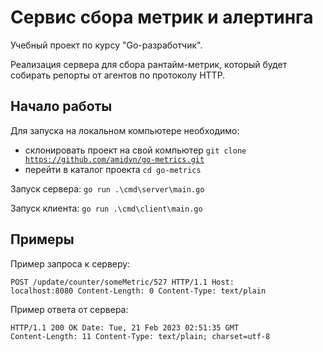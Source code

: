 # Сервис сбора метрик и алертинга

Учебный проект по курсу "Go-разработчик".

Реализация сервера для сбора рантайм-метрик, который будет собирать репорты от агентов по протоколу HTTP.

## Начало работы

Для запуска на локальном компьютере необходимо:
* склонировать проект на свой компьютер <code>git clone https://github.com/amidvn/go-metrics.git</code>
* перейти в каталог проекта <code>cd go-metrics</code>

Запуск сервера: <code>go run .\cmd\server\main.go</code>

Запуск клиента: <code>go run .\cmd\client\main.go</code>

## Примеры

Пример запроса к серверу:

<code>POST /update/counter/someMetric/527 HTTP/1.1
Host: localhost:8080
Content-Length: 0
Content-Type: text/plain </code>

Пример ответа от сервера:

<code>HTTP/1.1 200 OK
Date: Tue, 21 Feb 2023 02:51:35 GMT
Content-Length: 11
Content-Type: text/plain; charset=utf-8</code>
